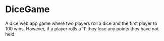 # DiceGame
 A dice web app game where two players roll a dice and the first player to 100 wins. However, if a player rolls a ‘1’ they lose any points they have not held.  
